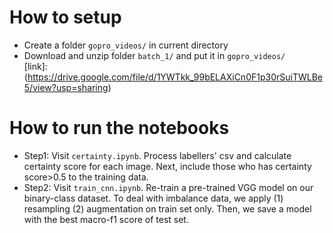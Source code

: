 # How to setup </br>
* Create a folder ````gopro_videos/```` in current directory
* Download and unzip folder ````batch_1/```` and put it in ````gopro_videos/```` </br>
  [link]: (https://drive.google.com/file/d/1YWTkk_99bELAXiCn0F1p30rSuiTWLBe5/view?usp=sharing)

# How to run the notebooks </br>
* Step1: Visit ````certainty.ipynb````. Process labellers' csv and calculate certainty score for each image. Next, include those who has certainty score>0.5 to the training data.  
* Step2: Visit ````train_cnn.ipynb````. Re-train a pre-trained VGG model on our binary-class dataset. To deal with imbalance data, we apply (1) resampling (2) augmentation on train set only. Then, we save a model with the best macro-f1 score of test set. 
